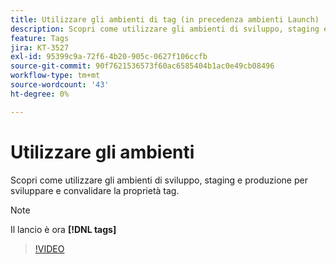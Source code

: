 ```yaml
---
title: Utilizzare gli ambienti di tag (in precedenza ambienti Launch)
description: Scopri come utilizzare gli ambienti di sviluppo, staging e produzione per sviluppare e convalidare la proprietà tag.
feature: Tags
jira: KT-3527
exl-id: 95399c9a-72f6-4b20-905c-0627f106ccfb
source-git-commit: 90f7621536573f60ac6585404b1ac0e49cb08496
workflow-type: tm+mt
source-wordcount: '43'
ht-degree: 0%

---
```


# Utilizzare gli ambienti

Scopri come utilizzare gli ambienti di sviluppo, staging e produzione per sviluppare e convalidare la proprietà tag.

>[!NOTE]
>
> Il lancio è ora **[!DNL tags]**

>[!VIDEO](https://video.tv.adobe.com/v/28729/?quality=12&learn=on)
